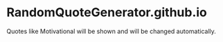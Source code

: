 # RandomQuoteGenerator.github.io
Quotes like Motivational will be shown and will be changed automatically.
